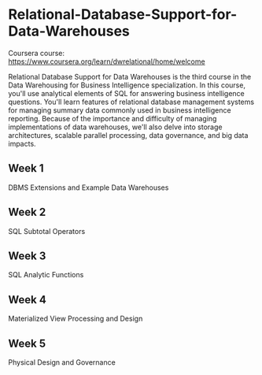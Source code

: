 # Relational-Database-Support-for-Data-Warehouses
Coursera course: https://www.coursera.org/learn/dwrelational/home/welcome

Relational Database Support for Data Warehouses is the third course in the Data Warehousing for Business Intelligence specialization. In this course, you'll use analytical elements of SQL for answering business intelligence questions. You'll learn features of relational database management systems for managing summary data commonly used in business intelligence reporting. Because of the importance and difficulty of managing implementations of data warehouses, we'll also delve into storage architectures, scalable parallel processing, data governance, and big data impacts.

## Week 1
DBMS Extensions and Example Data Warehouses

## Week 2
SQL Subtotal Operators

## Week 3
SQL Analytic Functions

## Week 4
Materialized View Processing and Design

## Week 5
Physical Design and Governance
